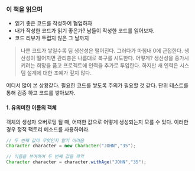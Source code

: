 ### 이 책을 읽으며

- 읽기 좋은 코드를 작성하여 협업하자
- 내가 작성한 코드가 읽기 좋은가? 남들이 작성한 코드를 읽어보자.
- 코드 리뷰가 두렵지 않은 그 날까지

> 나쁜 코드가 쌓일수록 팀 생산성은 떨어진다. 그러다가 마침내 0에 근접한다. 생산성이 떨어지면 관리층은 
> 나름대로 복구를 시도한다. 어떻게? 생산성을 증가시키려는 희망을 품고 프로젝트에 인력을 추가로 투입한다. 
> 하지만 새 인력은 시스템 설계에 대한 조예가 깊지 않다. 

어디서 많이 본 상황같다. 필요한 코드를 쌓도록 주의가 필요할 것 같다.
단위 테스트를 통해 검증 하고 코드를 쌓아보자.

#### 1. 유의미한 이름의 객체

객체의 생성자 오버로딩 될 때, 어떠한 값으로 어떻게 생성되는지 모를 수 있다. 이러한 경우
정적 팩토리 메소드를 사용하여라.

```java
// 두 번째 값이 무엇인지 알기 어려움
Character character = new Character("JOHN","35");

// 이름을 부여하여 두 번째 값을 파악
Character character = character.withAge("JOHN","35");
```